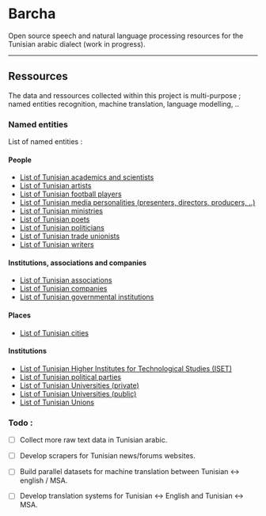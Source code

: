 # Barcha

Open source speech and natural language processing resources for the Tunisian arabic dialect (work in progress).

-------------------


## Ressources 

The data and ressources collected within this project is multi-purpose ; named entities recognition, machine translation, language modelling, ..

### Named entities 
List of named entities : 

#### People 
- [List of Tunisian academics and scientists](named_entities/tunisian_academics_scientists.txt)
- [List of Tunisian artists](named_entities/tunisian_artists.txt)
- [List of Tunisian football players](named_entities/tunisian_football_players.txt)
- [List of Tunisian media personalities (presenters, directors, producers, ..)](named_entities/tunisian_media_people.txt)
- [List of Tunisian ministries](named_entities/tunisian_ministries.txt)
- [List of Tunisian poets](named_entities/tunisian_poets.txt)
- [List of Tunisian politicians](named_entities/tunisian_politicians.txt)
- [List of Tunisian trade unionists](named_entities/tunisian_trade_unionists.txt)
- [List of Tunisian writers](named_entities/tunisian_writers.txt)

#### Institutions, associations and companies
- [List of Tunisian associations](named_entities/tunisian_associations.txt)
- [List of Tunisian companies](named_entities/tunisian_companies.txt)
- [List of Tunisian governmental institutions](named_entities/tunisian_gov-institutions.txt)

#### Places
- [List of Tunisian cities](named_entities/tunisian_cities.txt)

#### Institutions 
- [List of Tunisian Higher Institutes for Technological Studies (ISET)](named_entities/tunisian_instit-public.txt)
- [List of Tunisian political parties](named_entities/tunisian_political_parties.txt)
- [List of Tunisian Universities (private)](named_entities/tunisian_univ-private.txt)
- [List of Tunisian Universities (public)](named_entities/tunisian_univ-public.txt)
- [List of Tunisian Unions](named_entities/tunisian_unions.acronym.txt)


### Todo : 

- [ ] Collect more raw text data in Tunisian arabic.
- [ ] Develop scrapers for Tunisian news/forums websites. 
- [ ] Build parallel datasets for machine translation between Tunisian <-> english / MSA.
- [ ] Develop translation systems for Tunisian <-> English and Tunisian <-> MSA.


